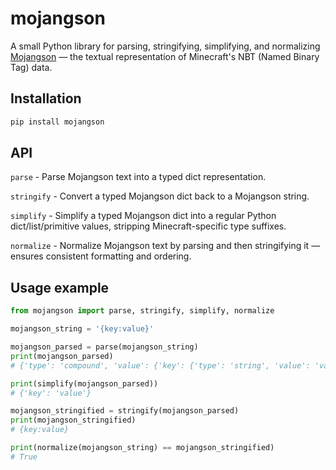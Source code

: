 # mojangson

A small Python library for parsing, stringifying, simplifying, and normalizing [Mojangson](https://minecraft.fandom.com/wiki/NBT_format#Mojangson) — the textual representation of Minecraft's NBT (Named Binary Tag) data.

## Installation

```bash
pip install mojangson
```

## API
`parse` - Parse Mojangson text into a typed dict representation.

`stringify` - Convert a typed Mojangson dict back to a Mojangson string.

`simplify` - Simplify a typed Mojangson dict into a regular Python dict/list/primitive values, stripping Minecraft-specific type suffixes.

`normalize` - Normalize Mojangson text by parsing and then stringifying it — ensures consistent formatting and ordering.

## Usage example
```py
from mojangson import parse, stringify, simplify, normalize

mojangson_string = '{key:value}'

mojangson_parsed = parse(mojangson_string)
print(mojangson_parsed)
# {'type': 'compound', 'value': {'key': {'type': 'string', 'value': 'value'}}}

print(simplify(mojangson_parsed))
# {'key': 'value'}

mojangson_stringified = stringify(mojangson_parsed)
print(mojangson_stringified)
# {key:value}

print(normalize(mojangson_string) == mojangson_stringified)
# True
```